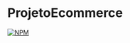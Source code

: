 # ProjetoEcommerce
[![NPM](https://img.shields.io/npm/l/react)](https://github.com/LuiZMarques23/DesafioExplorer/blob/main/README.md) 
